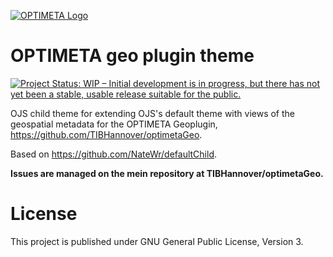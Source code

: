 [![OPTIMETA Logo](https://projects.tib.eu/fileadmin/_processed_/e/8/csm_Optimeta_Logo_web_98c26141b1.png)](https://projects.tib.eu/optimeta/en/)

# OPTIMETA geo plugin theme

[![Project Status: WIP – Initial development is in progress, but there has not yet been a stable, usable release suitable for the public.](https://www.repostatus.org/badges/latest/wip.svg)](https://www.repostatus.org/#wip)

OJS child theme for extending OJS's default theme with views of the geospatial metadata for the OPTIMETA Geoplugin, <https://github.com/TIBHannover/optimetaGeo>.

Based on <https://github.com/NateWr/defaultChild>.

**Issues are managed on the mein repository at TIBHannover/optimetaGeo.**

# License

This project is published under GNU General Public License, Version 3.
